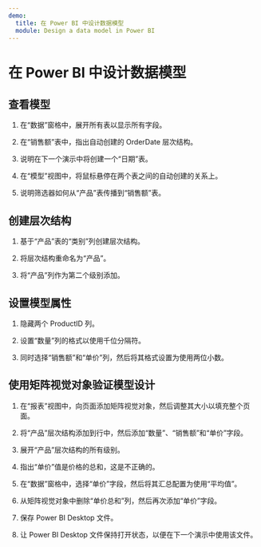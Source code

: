```yaml
---
demo:
  title: 在 Power BI 中设计数据模型
  module: Design a data model in Power BI
---
```

# 在 Power BI 中设计数据模型

## 查看模型

1. 在“数据”窗格中，展开所有表以显示所有字段。

1. 在“销售额”表中，指出自动创建的 OrderDate 层次结构。

1. 说明在下一个演示中将创建一个“日期”表。

1. 在“模型”视图中，将鼠标悬停在两个表之间的自动创建的关系上。

1. 说明筛选器如何从“产品”表传播到“销售额”表。

## 创建层次结构

1. 基于“产品”表的“类别”列创建层次结构。

1. 将层次结构重命名为“产品”。

1. 将“产品”列作为第二个级别添加。

## 设置模型属性

1. 隐藏两个 ProductID 列。

1. 设置“数量”列的格式以使用千位分隔符。

1. 同时选择“销售额”和“单价”列，然后将其格式设置为使用两位小数。

## 使用矩阵视觉对象验证模型设计

1. 在“报表”视图中，向页面添加矩阵视觉对象，然后调整其大小以填充整个页面。

1. 将“产品”层次结构添加到行中，然后添加“数量”、“销售额”和“单价”字段。

1. 展开“产品”层次结构的所有级别。

1. 指出“单价”值是价格的总和，这是不正确的。

1. 在“数据”窗格中，选择“单价”字段，然后将其汇总配置为使用“平均值”。

1. 从矩阵视觉对象中删除“单价总和”列，然后再次添加“单价”字段。

1. 保存 Power BI Desktop 文件。

1. 让 Power BI Desktop 文件保持打开状态，以便在下一个演示中使用该文件。
